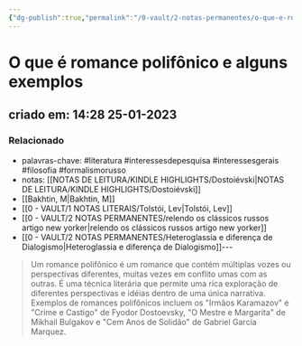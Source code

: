 ```yaml
---
{"dg-publish":true,"permalink":"/0-vault/2-notas-permanentes/o-que-e-romance-polifonico-e-alguns-exemplos/","tags":["permanente","literatura","interessesdepesquisa","interessesgerais","filosofia","formalismorusso"],"dgHomeLink":true,"dgShowLocalGraph":true,"dgShowFileTree":true,"dgEnableSearch":true}
---
```


# O que é romance polifônico e alguns exemplos
## criado em: 14:28 25-01-2023

### Relacionado
- palavras-chave: #literatura #interessesdepesquisa #interessesgerais #filosofia #formalismorusso 
- notas: [[NOTAS DE LEITURA/KINDLE HIGHLIGHTS/Dostoiévski\|NOTAS DE LEITURA/KINDLE HIGHLIGHTS/Dostoiévski]]
- [[Bakhtin, M\|Bakhtin, M]]
- [[0 - VAULT/1 NOTAS LITERAIS/Tolstói, Lev\|Tolstói, Lev]]
- [[0 - VAULT/2 NOTAS PERMANENTES/relendo os clássicos russos artigo new yorker\|relendo os clássicos russos artigo new yorker]]
- [[0 - VAULT/2 NOTAS PERMANENTES/Heteroglassia e diferença de Dialogismo\|Heteroglassia e diferença de Dialogismo]]---
>Um romance polifônico é um romance que contém múltiplas vozes ou perspectivas diferentes, muitas vezes em conflito umas com as outras. É uma técnica literária que permite uma rica exploração de diferentes perspectivas e idéias dentro de uma única narrativa. Exemplos de romances polifônicos incluem os "Irmãos Karamazov" e "Crime e Castigo" de Fyodor Dostoevsky, "O Mestre e Margarita" de Mikhail Bulgakov e "Cem Anos de Solidão" de Gabriel Garcia Marquez.